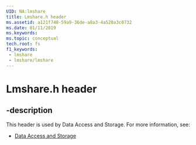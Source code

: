 ```yaml
---
UID: NA:lmshare
title: Lmshare.h header
ms.assetid: a121f748-59a9-36de-a8a3-4a528a3c0732
ms.date: 01/11/2019
ms.keywords: 
ms.topic: conceptual
tech.root: fs
f1_keywords:
 - lmshare
 - lmshare/lmshare
---
```


# Lmshare.h header


## -description

This header is used by Data Access and Storage. For more information, see:

- [Data Access and Storage](../_fs/index.md)

